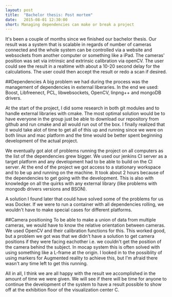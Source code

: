 ```yaml
---
layout: post
title:  "Bachelor thesis: Post mortem"
date:   2015-08-01 12:30:00
short: Managing dependencies can make or break a project
---
```


It's been a couple of months since we finished our bachelor thesis. Our result was a system that is scalable in regards of number of cameras connected and the whole system can be controlled via a website and websockets from another computer or something like a iPad. The cameras' position was set via intrinsic and extrinsic calibration via openCV. The user could see the result in a realtime with about a 10-20 second delay for the calculations. The user could then accept the result or redo a scan if desired.

##Dependencies
A big problem we had during the process was the management of dependencies in external liberaries. In the end we used: Boost, Libfreenect, PCL, libwebsockets, OpenCV, linpng++ and mongoDB drivers.

At the start of the project, I did some research in both git modules and to handle external libraries with cmake. The most optimal solution would be to have everyone in the group just be able to download our repository from github and run cmake and all would run out of the box. I finally realized that it would take alot of time to get all of this up and running since we were on both linux and mac platform and the time would be better spent beginning development of the actual project.

We eventually got alot of problems running the project on all computers as the list of the dependencies grew bigger. We used our jenkins CI server as a target platform and any development had to be able to build on the CI server. At the end of the project we got access to a stationary workspace and to be up and running on the machine. It took about 2 hours because of the dependencies to get going with the development. This is also with knowledge on all the quirks with any external library (like problems with mongodb drivers versions and BSON).

A solution I found later that could have solved some of the problems for us was Docker. If we were to run a container with all dependencies rolling, we wouldn't have to make special cases for different platforms.

##Camera positioning
To be able to make a union of data from multiple cameras, we would have to know the relative orientation between cameras. We used OpenCV and their calibration functions for this. This worked good, but a problem we got was that we didn't have a solution to get camera positions if they were facing eachother i.e. we couldn't get the position of the camera behind the subject. In mocap system this is often solved with using something like a L-frame at the origin. I looked in to the possiblity of using markers for Augmented reality to achieve this, but I'm afraid there wasn't any time left to get this running.

All in all, I think we are all happy with the result we accomplished in the amount of time we were given. We will see if there will be time for anyone to continue the development of the system to have a result possible to show off at the exhibition floor of the visualization center C.
